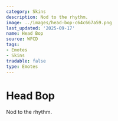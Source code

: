 ```yaml
---
category: Skins
description: Nod to the rhythm.
image: ../images/head-bop-c64c667a59.png
last_updated: '2025-09-17'
name: Head Bop
source: WFCD
tags:
- Emotes
- Skins
tradable: false
type: Emotes
---
```


# Head Bop

Nod to the rhythm.

